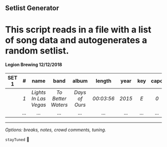 ## Setlist Generator

# This script reads in a file with a list of song data and autogenerates a random setlist.


#### Legion Brewing 12/12/2018

| SET 1 |#    |name |band |album |length |year |key  |capo |bpm
|:-----:|:---:|:---:|:---:|:----:|:-----:|:---:|:---:|:---:|:---:
| |*1*|*Lights In Las Vegas*|*To Better Waters*|*Days of Ours*|*00:03:56*|*2015*|*E*|*0*|*112*
| |*...*|*...*|*...*|*...*|*...*|*...*|*...*|*...*|*...*

---

*Options: breaks, notes, crowd comments, tuning.*

`stayTuned` 🦉
